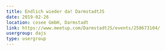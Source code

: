 ```yaml
---
title: Endlich wieder da! DarmstadtJS
date: 2019-02-26
location: cosee GmbH, Darmstadt
link: https://www.meetup.com/DarmstadtJS/events/258673104/
usergroup: dajs
type: usergroup
---
```

